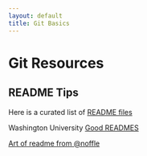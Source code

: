 ```yaml
---
layout: default
title: Git Basics
---
```

# Git Resources

## README Tips

Here is a curated list of [README files](https://github.com/matiassingers/awesome-readme)

Washington University [Good READMES](https://courses.cs.washington.edu/courses/cse326/02wi/homework/hw5/good-readmes.html)

[Art of readme from @noffle](https://github.com/noffle/art-of-readme)
